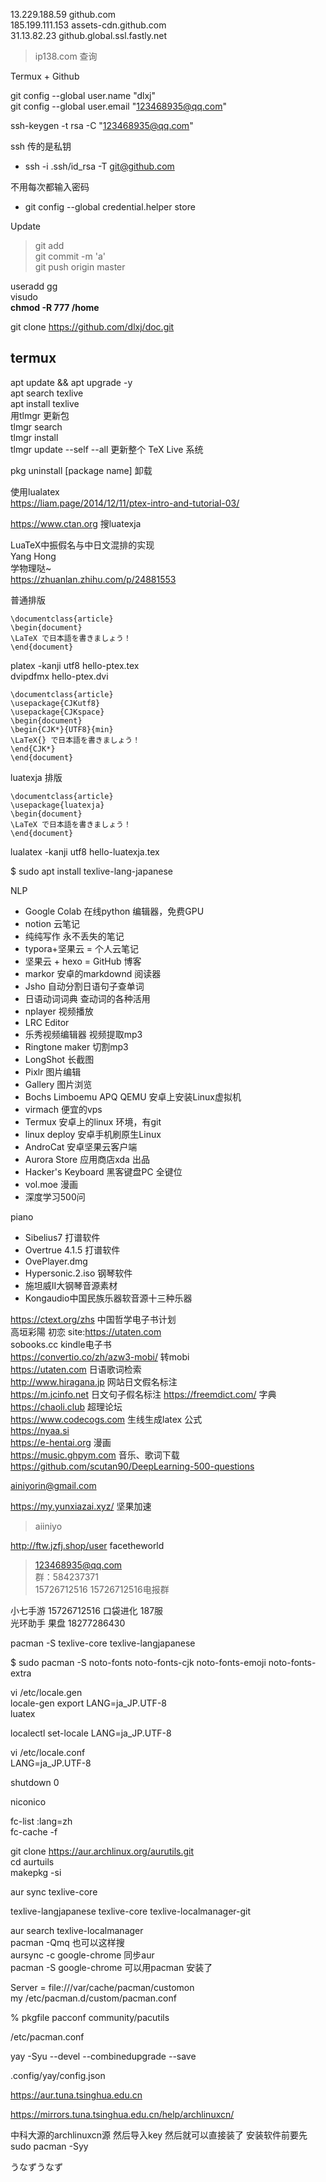 
13.229.188.59  github.com  
185.199.111.153  assets-cdn.github.com  
31.13.82.23  github.global.ssl.fastly.net  
>  ip138.com 查询    

 

Termux + Github
 
git config --global user.name "dlxj"  
git config --global user.email "123468935@qq.com"  

ssh-keygen -t rsa -C "123468935@qq.com"  




ssh 传的是私钥
- ssh -i .ssh/id_rsa -T git@github.com

不用每次都输入密码
- git config --global credential.helper store

Update
> git add  
git commit -m 'a'  
git push origin master  

useradd gg  
visudo  
**chmod -R 777  /home**  

git clone https://github.com/dlxj/doc.git  



## termux
apt update && apt upgrade -y  
apt search texlive  
apt install texlive  
用tlmgr  更新包  
tlmgr search  
tlmgr install  
tlmgr update --self --all  更新整个 TeX Live 系统  

pkg uninstall [package name]  卸载  


使用lualatex  
https://liam.page/2014/12/11/ptex-intro-and-tutorial-03/  

https://www.ctan.org  搜luatexja 

LuaTeX中振假名与中日文混排的实现  
Yang Hong  
学物理哒~  
https://zhuanlan.zhihu.com/p/24881553  


普通排版  
```
\documentclass{article}
\begin{document}
\LaTeX で日本語を書きましょう！
\end{document}
```
platex -kanji utf8 hello-ptex.tex  
dvipdfmx hello-ptex.dvi  

```
\documentclass{article}
\usepackage{CJKutf8}
\usepackage{CJKspace}
\begin{document}
\begin{CJK*}{UTF8}{min}
\LaTeX{} で日本語を書きましょう！
\end{CJK*}
\end{document}
```



luatexja 排版  
```
\documentclass{article}
\usepackage{luatexja}
\begin{document}
\LaTeX で日本語を書きましょう！
\end{document}
```

lualatex -kanji utf8 hello-luatexja.tex  


$ sudo apt install texlive-lang-japanese  



NLP
- Google Colab 在线python 编辑器，免费GPU  
- notion 云笔记  
- 纯纯写作 永不丢失的笔记
- typora+坚果云 = 个人云笔记   
- 坚果云 + hexo = GitHub 博客  
- markor 安卓的markdownd 阅读器  
- Jsho 自动分割日语句子查单词  
- 日语动词词典 查动词的各种活用  
- nplayer 视频播放  
- LRC Editor  
- 乐秀视频编辑器 视频提取mp3  
- Ringtone maker 切割mp3  
- LongShot 长截图  
- Pixlr 图片编辑  
- Gallery 图片浏览  
- Bochs Limboemu APQ QEMU 安卓上安装Linux虚拟机
- virmach 便宜的vps  
- Termux 安卓上的linux 环境，有git
- linux deploy 安卓手机刷原生Linux  
- AndroCat 安卓坚果云客户端  
- Aurora Store 应用商店xda 出品  
- Hacker's Keyboard 黑客键盘PC 全键位 
-  vol.moe 漫画   
- 深度学习500问  

piano  
- Sibelius7 打谱软件  
- Overtrue 4.1.5  打谱软件
- OvePlayer.dmg  
- Hypersonic.2.iso 钢琴软件  
- 施坦威II大钢琴音源素材  
- Kongaudio中国民族乐器软音源十三种乐器  




https://ctext.org/zhs  中国哲学电子书计划  
高垣彩陽 初恋 site:https://utaten.com  
sobooks.cc kindle电子书  
https://convertio.co/zh/azw3-mobi/  转mobi  
https://utaten.com  日语歌词检索  
http://www.hiragana.jp  网站日文假名标注  
https://m.jcinfo.net  日文句子假名标注 
https://freemdict.com/  字典  
https://chaoli.club  超理论坛  
https://www.codecogs.com  生线生成latex 公式    
https://nyaa.si   
https://e-hentai.org 漫画  
https://music.ghpym.com 音乐、歌词下载  
https://github.com/scutan90/DeepLearning-500-questions  

ainiyorin@gmail.com  

https://my.yunxiazai.xyz/  坚果加速  
> aiiniyo 

http://ftw.jzfj.shop/user  facetheworld   
> 123468935@qq.com  
群：584237371  
15726712516 15726712516电报群


小七手游  15726712516  口袋进化  187服  
光环助手  果盘  18277286430  


pacman -S texlive-core texlive-langjapanese  





$ sudo pacman -S noto-fonts noto-fonts-cjk noto-fonts-emoji noto-fonts-extra   

vi /etc/locale.gen  
locale-gen
export LANG=ja_JP.UTF-8   
luatex  




localectl set-locale LANG=ja_JP.UTF-8    

vi /etc/locale.conf  
LANG=ja_JP.UTF-8   

shutdown 0  


  


niconico

fc-list :lang=zh  
fc-cache -f  


git clone https://aur.archlinux.org/aurutils.git   
cd aurtuils  
makepkg -si  

aur sync texlive-core  

texlive-langjapanese texlive-core texlive-localmanager-git



aur search texlive-localmanager  
pacman -Qmq  也可以这样搜  
aursync -c google-chrome  同步aur  
pacman -S google-chrome  可以用pacman 安装了       



Server = file:///var/cache/pacman/customon my /etc/pacman.d/custom/pacman.conf

% pkgfile pacconf community/pacutils



/etc/pacman.conf  



yay -Syu --devel --combinedupgrade --save  

.config/yay/config.json  

https://aur.tuna.tsinghua.edu.cn  

https://mirrors.tuna.tsinghua.edu.cn/help/archlinuxcn/ 



中科大源的archlinuxcn源 然后导入key 然后就可以直接装了 安装软件前要先sudo pacman -Syy


うなずうなず
